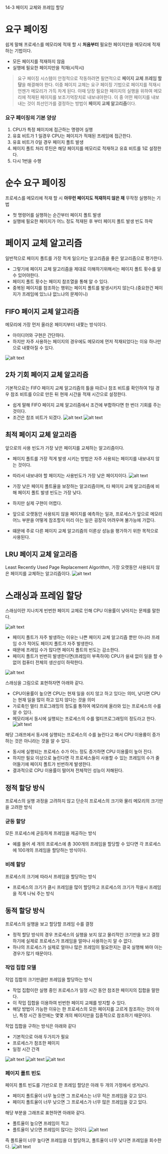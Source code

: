 14-3 페이지 교체와 프레임 할당

# 요구 페이징
쉽게 말해 프로세스를 메모리에 적재 할 시 **처음부터** 필요한 페이지만을 메모리에 적재하는 기법이다.
- 모든 페이지를 적재하지 않음
- 실행에 필요한 페이지만을 적재(시작시)

> 요구 페이징 시스템이 안정적으로 작동하려면 필연적으로 **페이지 교체** **프레임 할당**을 해결해야 한다.
> 이중 페이지 교체는 요구 페이징 기법으로 페이지를 적재시 언젠가 메모리가 가득 차게 된다. 이때 당장 필요한 페이지의 실행을 위하여 메모리에 적재된 페이지를 보조기억장치로 내보내야한다. 이 중 어떤 페이지를 내보내는 것이 최선인가를 결정하는 방법이 **페이지 교체 알고리즘**이다.

### 요구 페이징의 기본 양상
1. CPU가 특정 페이지에 접근하는 명령어 실행
2. 유효 비트가 1 일경우 CPU는 페이지가 적재된 프레임에 접근한다.
3. 유효 비트가 0일 경우 페이지 폴트 발생
4. 페이지 폴트 처리 루틴은 해당 페이지를 메모리로 적재하고 유효 비트를 1로 설정한다.
5. 다시 1번을 수행


# 순수 요구 페이징
프로세스를 메모리에 적재 할 시 **아무런 페이지도 적재하지 않은 채** 무작정 실행하는 기법
- 첫 명령어를 실행하는 순간부터 페이지 폴트 발생
- 실행에 필요한 페이지가 어느 정도 적재된 후 부터 페이지 폴트 발생 빈도 하락

# 페이지 교체 알고리즘
일반적으로 페이지 폴트를 가장 적게 일으키는 알고리즘을 좋은 알고리즘으로 평가한다.

- 그렇기에 페이지 교체 알고리즘을 제대로 이해하기위해서는 페이지 폴트 횟수를 알 수 있어야한다.
- 페이지 폴트 횟수는 페이지 참조열을 통해 알 수 있다.
- 중복된 페이지를 참조하는 행위는 페이지 폴트를 발생시키지 않는다.(중요한건 페이지가 프레임에 있느냐 없느냐의 문제이니)

## FIFO 페이지 교체 알고리즘
메모리에 가장 먼저 올라온 페이지부터 내쫓는 방식이다.

- 아이디어와 구현은 간단하다.
- 하지만 자주 사용하는 페이지의 경우에도 메모리에 먼저 적재되었다는 이유 하나만으로 내쫓아질 수 있다.

![alt text](<스크린샷 2024-04-17 221231.png>)

## 2차 기회 페이지 교체 알고리즘
기본적으로는 FIFO 페이지 교체 알고리즘의 틀을 따르나 참조 비트를 확인하여 1일 경우 참조 비트를 0으로 만든 뒤 현재 시간을 적재 시간으로 설정한다.

- 쉽게 말해 FIFO 페이지 교체 알고리즘에서 조건에 부합하다면 한 번더 기회를 주는 것이다.
- 조건은 참조 비트가 되겠다.
![alt text](<스크린샷 2024-04-17 221250.png>)
![alt text](<스크린샷 2024-04-17 221257.png>)


## 최적 페이지 교체 알고리즘
앞으로의 사용 빈도가 가장 낮은 페이지를 교체하는 알고리즘이다.

- 페이지 폴트를 가장 적게 발생 시키는 방법은 자주 사용되는 페이지를 내보내지 않는 것이다.
- 따라서 내보내야 할 페이지는 사용빈도가 가장 낮은 페이지이다.
![alt text](<스크린샷 2024-04-18 031955.png>)

- 가장 낮은 페이지 폴트율을 보장하는 알고리즘이며, 타 페이지 교체 알고리즘에 비해 페이지 폴트 발생 빈도는 가장 낮다.
- 하지만 실제 구현이 어렵다.
- 앞으로 오랫동안 사용되지 않을 페이지를 예측하는 일과, 프로세스가 앞으로 메모리 어느 부분을 어떻게 참조할지 미리 아는 일은 굉장히 어려우며 불가능에 가깝다.
- 떄문에 주로 다른 페이지 교체 알고리즘의 이론상 성능을 평가하기 위한 목적으로 사용된다.

## LRU 페이지 교체 알고리즘
Least Recently Used Page Replacement Algorithm, 가장 오랫동안 사용되지 않은 페이지를 교체하는 알고리즘이다.
![alt text](<스크린샷 2024-04-18 034424.png>)

# 스래싱과 프레임 할당
스래싱이란 지나치게 빈번한 페이지 교체로 인해 CPU 이용률이 낮아지는 문제를 말한다.

![alt text](<스크린샷 2024-04-18 040740.png>)

- 페이지 폴트가 자주 발생하는 이유는 나쁜 페이지 교체 알고리즘 뿐만 아니라 프레임 수가 적어도 페이지 폴트가 자주 발생한다.
- 때문에 프레임 수가 많다면 페이지 폴트의 빈도는 감소한다.
- 페이지 폴트가 빈번히 발생한다면(프레임이 부족하여) CPU가 쉴새 없이 일을 할 수 없어 컴퓨터 전체의 생산성이 하락한다.

![alt text](<스크린샷 2024-04-18 040748.png>)

스래싱을 그림으로 표현하자면 아래와 같다.
- CPU이용률이 높으면 CPU는 현재 일을 쉬지 않고 하고 있다는 의미, 낮다면 CPU는 현재 일을 많이 하고 있지 않다는 것을 의미
- 가로축인 멀티 프로그래밍의 정도를 통하여 메모리에 올라와 있는 프로세스의 수를 알 수 있다.
- 메모리에서 동시에 실행되는 프로세스의 수를 멀티프로그래밍의 정도라고 한다.
![alt text](<스크린샷 2024-04-18 040754.png>)

해당 그래프에서 동시에 실행되는 프로세스의 수를 늘린다고 해서 CPU 이용륭이 증가하는 것은 아니라는 것을 알 수 있다.
- 동시에 실행되는 프로세스 수가 어느 정도 증가하면 CPU 이용률이 높아 진다.
- 하지만 필요 이상으로 늘린다면 각 프로세스들이 사용할 수 있는 프레임의 수가 줄어들기에 페이지 폴트가 빈번하게 발생한다.
- 결과적으로 CPU 이용률이 떨어져 전체적인 성능이 저해된다.

## 정적 할당 방식
프로세스의 실행 과정을 고려하지 않고 단순히 프로세스의 크기와 물리 메모리의 크기만을 고려한 방식

### 균등 할당
모든 프로세스에 균등하게 프레임을 제공하는 방식
- 예를 들어 세 개의 프로세스에 총 300개의 프레임을 할당할 수 있다면 각 프로세스에 100개의 프레임을 할당하는 방식이다.

### 비례 할당
프로세스의 크기에 따라서 프레임을 할당하는 방식
- 프로세스의 크기가 클시 프레임을 많이 할당하고 프로세스의 크기가 작을시 프레임을 적게 나눠 주는 방식

## 동적 할당 방식
프로세스의 실행을 보고 할당할 프레임 수를 결정
- 정적 할당 방식의 경우 프로세스의 실행을 보지 않고 물리적인 크기만을 보고 결정하기에 실제로 프로세스가 프레임을 얼마나 사용하는지 알 수 없다.
- 하나의 프로세스가 실제로 얼마나 많은 프레임이 필요한지는 결국 실행해 봐야 아는 경우가 많기 때문이다.

### 작업 집합 모델
작업 집합의 크기만큼만 프레임을 할당하는 방식
- 작업 집합이란 실행 중인 프로세스가 일정 시간 동안 참조한 페이지의 집합을 말한다.
- 이 작업 집합을 이용하여 빈번한 페이지 교체를 방지할 수 있다.
- 해당 방법이 가능한 이유는 한 프로세스의 모든 페이지를 고르게 참조하는 것이 아닌, 특정 시간 동안에는 몇몇 개의 페이지만을 집중적으로 참조하기 때문이다.

작업 집합을 구하는 방식은 아래와 같다
- 기본적으로 아래 두가지가 필요
- 프로세스가 참조한 페이지
- 일정 시간 간격

![alt text](<스크린샷 2024-04-18 050957.png>)
![alt text](<스크린샷 2024-04-18 051002-1.png>)
![alt text](<스크린샷 2024-04-18 051013.png>)

### 페이지 폴트 빈도
페이지 폴트 빈도를 기반으로 한 프레임 할당은 아래 두 개의 가정에서 생겨났다.
- 페이지 폴트율이 너무 높으면 그 프로세스는 너무 적은 프레임을 갖고 있다.
- 페이지 폴트율이 너무 낮으면 그 프로세스가 너무 많은 프레임을 갖고 있다.

해당 부분을 그래프로 표현하면 아래와 같다.
- 폴트율이 높으면 프레임이 적고
- 플트율이 낮으면 프레임이 많다는 것이다.
![alt text](<스크린샷 2024-04-18 051022.png>)

즉 폴트율이 너무 높다면 프레임을 더 할당하고, 폴트율이 너무 낮다면 프레임을 회수한다.
![alt text](<스크린샷 2024-04-18 051029.png>)